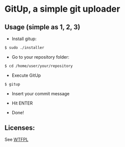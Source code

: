 # GitUp, a simple git uploader

## Usage (simple as 1, 2, 3)

- Install gitup:

```sh
$ sudo ./installer
```

- Go to your repository folder:

```sh
$ cd /home/user/your/repository
```

- Execute GitUp

```sh
$ gitup
```

- Insert your commit message

- Hit ENTER

- Done!

## Licenses:

See [WTFPL](http://www.wtfpl.net/)
